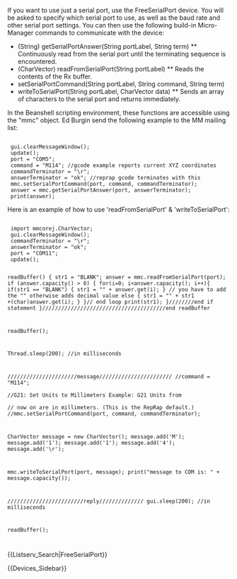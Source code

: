 If you want to use just a serial port, use the FreeSerialPort device.  You will be asked to specify which serial port to use, as well as the baud rate and other serial port settings.  You can then use the following build-in Micro-Manager commands to communicate with the device:

* (String) getSerialPortAnswer(String portLabel, String term)
** Continuously read from the serial port until the terminating sequence is encountered.
* (CharVector) readFromSerialPort(String portLabel)
** Reads the contents of the Rx buffer.
* setSerialPortCommand(String portLabel, String command, String term) 
* writeToSerialPort(String portLabel, CharVector data)
** Sends an array of characters to the serial port and returns immediately.

In the Beanshell scripting environment, these functions are accessible using the "mmc" object.  Ed Burgin send the following example to the MM mailing list:

<code>
 gui.clearMessageWindow();
 update();
 port = "COM5"; 
 command = "M114"; //gcode example reports current XYZ coordinates
 commandTerminator = "\r"; 
 answerTerminator = "ok"; //reprap gcode terminates with this
 mmc.setSerialPortCommand(port, command, commandTerminator); 
 answer = mmc.getSerialPortAnswer(port, answerTerminator); 
 print(answer);
</code>

Here is an example of how to use 'readFromSerialPort' & 'writeToSerialPort':

<code>
 import mmcorej.CharVector; 
 gui.clearMessageWindow();
 commandTerminator = "\r"; 
 answerTerminator = "ok"; 
 port = "COM11";
 update();

 readBuffer() {
 str1 = "BLANK";
 answer = mmc.readFromSerialPort(port);
 if (answer.capacity() > 0) {
    for(i=0; i<answer.capacity(); i++){
       if(str1 == "BLANK") {
          str1 = "" + answer.get(i);
       }   // you have to add the "" otherwise adds decimal value
       else {
          str1 = "" + str1 +(char)answer.get(i);
       }
   }// end loop
   print(str1);
 }////////end if statement
 }///////////////////////////////////////end readBuffer

 readBuffer();

 Thread.sleep(200); //in milliseconds

 //////////////////////message///////////////////////
 //command = "M114";  
 //G21: Set Units to Millimeters Example: G21 Units from  
 // now on are in millimeters. (This is the RepRap default.)
 //mmc.setSerialPortCommand(port, command, commandTerminator); 

 CharVector message = new CharVector(); 
 message.add('M'); 
 message.add('1'); 
 message.add('1'); 
 message.add('4'); 
 message.add('\r');  

 mmc.writeToSerialPort(port, message);
 print("message to COM is: " + message.capacity());

 ////////////////////////reply//////////////
 gui.sleep(200); //in milliseconds

 readBuffer();

</code>

{{Listserv_Search|FreeSerialPort}}

{{Devices_Sidebar}}
